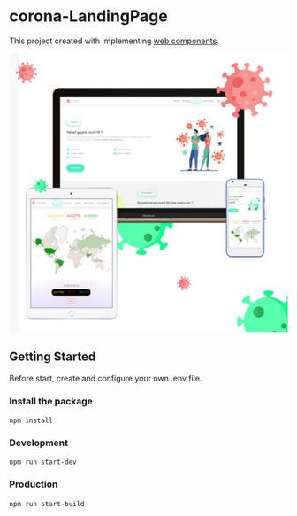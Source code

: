 # corona-LandingPage

This project created with implementing [web components](https://www.webcomponents.org/).

<img src="./corona.png" alt="corona_landing_page-project" width="600px"/>

## Getting Started

Before start, create and configure your own .env file.

### Install the package

```
npm install
```

### Development

```
npm run start-dev
```

### Production

```
npm run start-build
```